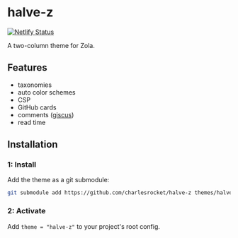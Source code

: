 # halve-z
[![Netlify Status](https://api.netlify.com/api/v1/badges/352a12ed-cdba-4545-9256-9fb698f5a94f/deploy-status?branch=trunk)](https://app.netlify.com/sites/halve-z/deploys)

A two-column theme for Zola.

## Features

* taxonomies
* auto color schemes
* CSP
* GitHub cards
* comments ([giscus](http://giscus.app))
* read time

## Installation

### 1: Install

Add the theme as a git submodule:

```sh
git submodule add https://github.com/charlesrocket/halve-z themes/halve-z
```

### 2: Activate

Add `theme = "halve-z"` to your project's root config.
